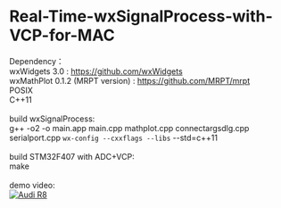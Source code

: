 # Real-Time-wxSignalProcess-with-VCP-for-MAC

Dependency：
</br>
wxWidgets 3.0 : https://github.com/wxWidgets
</br>
wxMathPlot 0.1.2 (MRPT version) : https://github.com/MRPT/mrpt
</br>
POSIX
</br>
C++11
</br></br>
build wxSignalProcess:
</br>
g++ -o2 -o main.app main.cpp mathplot.cpp connectargsdlg.cpp serialport.cpp `wx-config --cxxflags --libs` --std=c++11
</br></br>
build STM32F407 with ADC+VCP:
</br>
make
</br></br>
demo video:
</br>
[![Audi R8](http://img.youtube.com/vi/3fFxT0YeQAM/0.jpg)](https://youtu.be/3fFxT0YeQAM)
